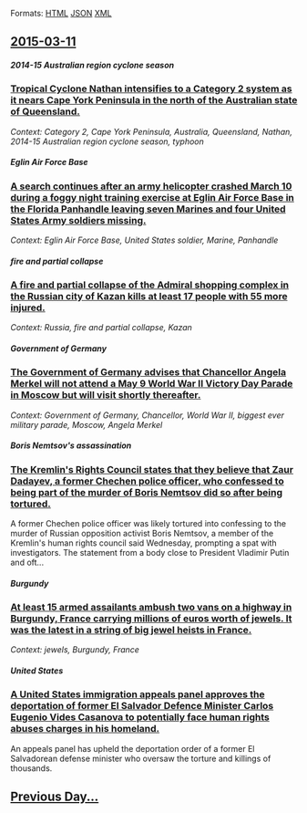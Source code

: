 
Formats: [HTML](2015/03/11/index.html)  [JSON](2015/03/11/index.json)  [XML](2015/03/11/index.xml)  

## [2015-03-11](/news/2015/03/11/index.md)

##### 2014-15 Australian region cyclone season
### [Tropical Cyclone Nathan intensifies to a Category 2 system as it nears Cape York Peninsula in the north of the Australian state of Queensland. ](/news/2015/03/11/tropical-cyclone-nathan-intensifies-to-a-category-2-system-as-it-nears-cape-york-peninsula-in-the-north-of-the-australian-state-of-queenslan.md)
_Context: Category 2, Cape York Peninsula, Australia, Queensland, Nathan, 2014-15 Australian region cyclone season, typhoon_

##### Eglin Air Force Base
### [A search continues after an army helicopter crashed March 10 during a foggy night training exercise at Eglin Air Force Base in the Florida Panhandle leaving seven Marines and four United States Army soldiers missing. ](/news/2015/03/11/a-search-continues-after-an-army-helicopter-crashed-march-10-during-a-foggy-night-training-exercise-at-eglin-air-force-base-in-the-florida-p.md)
_Context: Eglin Air Force Base, United States soldier, Marine, Panhandle_

##### fire and partial collapse
### [A fire and partial collapse of the Admiral shopping complex in the Russian city of Kazan kills at least 17 people with 55 more injured. ](/news/2015/03/11/a-fire-and-partial-collapse-of-the-admiral-shopping-complex-in-the-russian-city-of-kazan-kills-at-least-17-people-with-55-more-injured.md)
_Context: Russia, fire and partial collapse, Kazan_

##### Government of Germany
### [The Government of Germany advises that Chancellor Angela Merkel will not attend a May 9 World War II Victory Day Parade in Moscow but will visit shortly thereafter. ](/news/2015/03/11/the-government-of-germany-advises-that-chancellor-angela-merkel-will-not-attend-a-may-9-world-war-ii-victory-day-parade-in-moscow-but-will-v.md)
_Context: Government of Germany, Chancellor, World War II, biggest ever military parade, Moscow, Angela Merkel_

##### Boris Nemtsov's assassination
### [The Kremlin's Rights Council states that they believe that Zaur Dadayev, a former Chechen police officer, who confessed to being part of the murder of Boris Nemtsov did so after being tortured. ](/news/2015/03/11/the-kremlin-s-rights-council-states-that-they-believe-that-zaur-dadayev-a-former-chechen-police-officer-who-confessed-to-being-part-of-the.md)
A former Chechen police officer was likely tortured into confessing to the murder of Russian opposition activist Boris Nemtsov, a member of the Kremlin&#x27;s human rights council said Wednesday, prompting a spat with investigators. The statement from a body close to President Vladimir Putin and oft...

##### Burgundy
### [At least 15 armed assailants ambush two vans on a highway in Burgundy, France carrying millions of euros worth of jewels. It was the latest in a string of big jewel heists in France. ](/news/2015/03/11/at-least-15-armed-assailants-ambush-two-vans-on-a-highway-in-burgundy-france-carrying-millions-of-euros-worth-of-jewels-it-was-the-latest.md)
_Context: jewels, Burgundy, France_

##### United States
### [A United States immigration appeals panel approves the deportation of former El Salvador Defence Minister Carlos Eugenio Vides Casanova to potentially face human rights abuses charges in his homeland. ](/news/2015/03/11/a-united-states-immigration-appeals-panel-approves-the-deportation-of-former-el-salvador-defence-minister-carlos-eugenio-vides-casanova-to-p.md)
An appeals panel has upheld the deportation order of a former El Salvadorean defense minister who oversaw the torture and killings of thousands.

## [Previous Day...](/news/2015/03/10/index.md)

